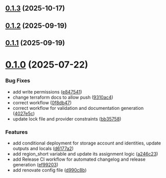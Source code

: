 ## [0.1.3](https://github.com/Cloud-Direct-Monitoring/cd-monitoring-bootstrap/compare/v0.1.2...v0.1.3) (2025-10-17)



## [0.1.2](https://github.com/Cloud-Direct-Monitoring/cd-monitoring-bootstrap/compare/v0.1.1...v0.1.2) (2025-09-19)



## [0.1.1](https://github.com/Cloud-Direct-Monitoring/cd-monitoring-bootstrap/compare/v0.1.0...v0.1.1) (2025-09-19)



# [0.1.0](https://github.com/Cloud-Direct-Monitoring/cd-monitoring-bootstrap/compare/d990c8b791bebd1a38bdf971798105167806b6ec...v0.1.0) (2025-07-22)


### Bug Fixes

* add write permissions ([e847541](https://github.com/Cloud-Direct-Monitoring/cd-monitoring-bootstrap/commit/e847541d95e8bc5d89e87f03ea6e8b03b33fb012))
* change terraform docs to allow push ([9310ac4](https://github.com/Cloud-Direct-Monitoring/cd-monitoring-bootstrap/commit/9310ac4a993f0e9afd0691acf0412882ae61e58e))
* correct workflow ([0f8db47](https://github.com/Cloud-Direct-Monitoring/cd-monitoring-bootstrap/commit/0f8db4763a5ae9637ee8bd97cc819d08041a4a62))
* correct workflow for validation and documentation generation ([4027e5c](https://github.com/Cloud-Direct-Monitoring/cd-monitoring-bootstrap/commit/4027e5cd5dbc8a8344526e7ce2eff1a06cf840bd))
* update lock file and provider constraints ([bb35758](https://github.com/Cloud-Direct-Monitoring/cd-monitoring-bootstrap/commit/bb3575862bb7f9852269d5d05b1213a2d140d02c))


### Features

* add conditional deployment for storage account and identities, update outputs and locals ([d6177a2](https://github.com/Cloud-Direct-Monitoring/cd-monitoring-bootstrap/commit/d6177a2990aa2229f80cefec2e1254961a6cdc65))
* add region_short variable and update its assignment logic ([a246c23](https://github.com/Cloud-Direct-Monitoring/cd-monitoring-bootstrap/commit/a246c23ca5452657d877a40c9494e8760d8d2f24))
* add Release CI workflow for automated changelog and release generation ([ef99203](https://github.com/Cloud-Direct-Monitoring/cd-monitoring-bootstrap/commit/ef992034806b7ef213ebfb729a1a9f6327ebfba8))
* add renovate config file ([d990c8b](https://github.com/Cloud-Direct-Monitoring/cd-monitoring-bootstrap/commit/d990c8b791bebd1a38bdf971798105167806b6ec))



